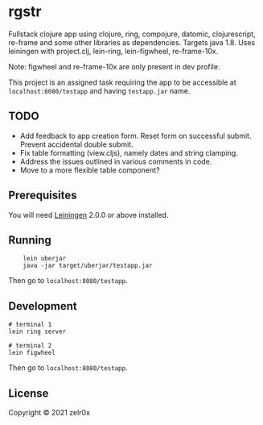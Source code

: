 # rgstr

Fullstack clojure app using clojure, ring, compojure, datomic, clojurescript, re-frame and some other libraries as dependencies.
Targets java 1.8. Uses leiningen with project.clj, lein-ring, lein-figwheel, re-frame-10x.

Note: figwheel and re-frame-10x are only present in dev profile.

This project is an assigned task requiring the app to be accessible at
`localhost:8080/testapp` and having `testapp.jar` name.


## TODO
* Add feedback to app creation form. Reset form on successful submit. Prevent accidental double submit.
* Fix table formatting (view.cljs), namely dates and string clamping.
* Address the issues outlined in various comments in code.
* Move to a more flexible table component?


## Prerequisites

You will need [Leiningen][] 2.0.0 or above installed.

[leiningen]: https://github.com/technomancy/leiningen


## Running
```shell
    lein uberjar
    java -jar target/uberjar/testapp.jar
```

Then go to `localhost:8080/testapp`.


## Development

```shell
# terminal 1
lein ring server

# terminal 2
lein figwheel
```

Then go to `localhost:8080/testapp`.


## License

Copyright © 2021 zelr0x
